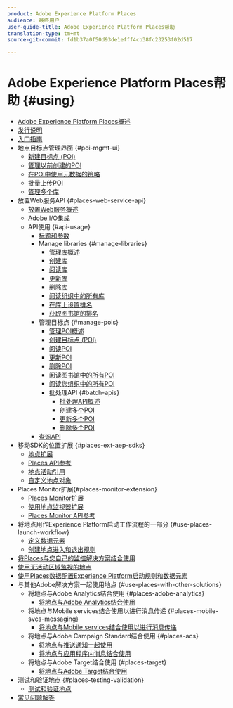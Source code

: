 ```yaml
---
product: Adobe Experience Platform Places
audience: 最终用户
user-guide-title: Adobe Experience Platform Places帮助
translation-type: tm+mt
source-git-commit: fd1b37a0f50d93de1efff4cb38fc23253f02d517

---
```



# Adobe Experience Platform Places帮助 {#using}

+ [Adobe Experience Platform Places概述](home.md)
+ [发行说明](release-notes.md)
+ [入门指南](getting-started.md)
+ 地点目标点管理界面 {#poi-mgmt-ui}
   + [新建目标点 (POI)](poi-mgmt-ui/create-a-poi-ui.md)
   + [管理以前创建的POI](poi-mgmt-ui/managing-pois-in-the-places-ui.md)
   + [在POI中使用元数据的策略](poi-mgmt-ui/metadata-with-pois.md)
   + [批量上传POI](poi-mgmt-ui/bulk-upload-pois.md)
   + [管理多个库](poi-mgmt-ui/manage-libraries-in-the-places-ui.md)
+ 放置Web服务API {#places-web-service-api}
   + [放置Web服务概述](places-web-service-api/places-web-services.md)
   + [Adobe I/O集成](places-web-service-api/adobe-i-o-integration.md)
   + API使用 {#api-usage}
      + [标题和参数](places-web-service-api/api-usage/headers-and-parameters.md)
      + Manage libraries {#manage-libraries}
         + [管理库概述](places-web-service-api/api-usage/manage-libraries/manage-libraries.md)
         + [创建库](places-web-service-api/api-usage/manage-libraries/create-a-library.md)
         + [阅读库](places-web-service-api/api-usage/manage-libraries/read-a-library.md)
         + [更新库](places-web-service-api/api-usage/manage-libraries/update-a-library.md)
         + [删除库](places-web-service-api/api-usage/manage-libraries/delete-a-library.md)
         + [阅读组织中的所有库](places-web-service-api/api-usage/manage-libraries/read-all-libraries-in-your-organization.md)
         + [在库上设置排名](places-web-service-api/api-usage/manage-libraries/set-a-ran-on-your-libraries.md)
         + [获取图书馆的排名](places-web-service-api/api-usage/manage-libraries/get-a-librarys-rank.md)
      + 管理目标点 {#manage-pois}
         + [管理POI概述](places-web-service-api/api-usage/manage-pois/manage-pois.md)
         + [创建目标点 (POI)](places-web-service-api/api-usage/manage-pois/create-a-poi.md)
         + [阅读POI](places-web-service-api/api-usage/manage-pois/read-a-poi.md)
         + [更新POI](places-web-service-api/api-usage/manage-pois/update-a-poi.md)
         + [删除POI](places-web-service-api/api-usage/manage-pois/delete-a-poi.md)
         + [阅读图书馆中的所有POI](places-web-service-api/api-usage/manage-pois/read-all-pois-in-a-library.md)
         + [阅读您组织中的所有POI](places-web-service-api/api-usage/manage-pois/read-all-pois-in-your-organization.md)
         + 批处理API {#batch-apis}
            + [批处理API概述](places-web-service-api/api-usage/manage-pois/batch-apis/batch-apis.md)
            + [创建多个POI](places-web-service-api/api-usage/manage-pois/batch-apis/create-multiple-pois.md)
            + [更新多个POI](places-web-service-api/api-usage/manage-pois/batch-apis/update-multiple-pois.md)
            + [删除多个POI](places-web-service-api/api-usage/manage-pois/batch-apis/delete-multiple-pois.md)
      + [查询API](places-web-service-api/api-usage/query-apis.md)
+ 移动SDK的位置扩展 {#places-ext-aep-sdks}
   + [地点扩展](places-ext-aep-sdks/places-extension/places-extension.md)
   + [Places API参考](places-ext-aep-sdks/places-extension/places-api-reference.md)
   + [地点活动引用](places-ext-aep-sdks/places-extension/places-event-ref.md)
   + [自定义地点对象](places-ext-aep-sdks/places-extension/cust-places-objects.md)
+ Places Monitor扩展{#places-monitor-extension}
   + [Places Monitor扩展](places-ext-aep-sdks/places-monitor-extension/places-monitor-extension.md)
   + [使用地点监视器扩展](places-ext-aep-sdks/places-monitor-extension/using-places-monitor-extension.md)
   + [Places Monitor API参考](places-ext-aep-sdks/places-monitor-extension/places-monitor-api-reference.md)
+ 将地点用作Experience Platform启动工作流程的一部分 {#use-places-launch-workflow}
   + [定义数据元素](use-places-launch-workflow/define-data-elements.md)
   + [创建地点进入和退出规则](use-places-launch-workflow/create-rule-places-property.md)
+ [将Places与您自己的监控解决方案结合使用](using-your-own-monitor.md)
+ [使用无活动区域监视的地点](use-places-without-active-monitoring.md)
+ [使用Places数据配置Experience Platform启动规则和数据元素](rules-data-elements-places-data.md)
+ 与其他Adobe解决方案一起使用地点 {#use-places-with-other-solutions}
   + 将地点与Adobe Analytics结合使用 {#places-adobe-analytics}
      + [将地点与Adobe Analytics结合使用](use-places-with-other-solutions/places-adobe-analytics/use-places-adobe-analytics.md)
   + 将地点与Mobile services结合使用以进行消息传递 {#places-mobile-svcs-messaging}
      + [将地点与Mobile services结合使用以进行消息传递](use-places-with-other-solutions/places-mobile-svcs-for-messaging/use-places-mobie-svcs-messaging.md)
   + 将地点与Adobe Campaign Standard结合使用 {#places-acs}
      + [将地点与推送通知一起使用](use-places-with-other-solutions/places-acs/places-acs-push-notifications.md)
      + [将地点与应用程序内消息结合使用](use-places-with-other-solutions/places-acs/places-acs-in-app-messages.md)
   + 将地点与Adobe Target结合使用 {#places-target}
      + [将地点与Adobe Target结合使用](use-places-with-other-solutions/places-target/places-target.md)
+ 测试和验证地点 {#places-testing-validation}
   + [测试和验证地点](places-testing-validation/test-validate-places.md)
+ [常见问题解答](places-faqs.md)